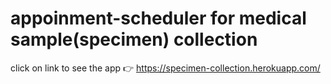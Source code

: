 # appoinment-scheduler for medical sample(specimen) collection
click on link to see the app 👉 https://specimen-collection.herokuapp.com/
